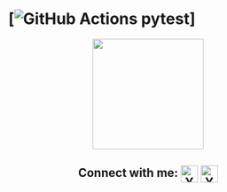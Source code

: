 <a name="readme-top"></a>
# [![GitHub Actions pytest](https://github.com/lolik7447/TrainLab/actions/workflows/pytest.yml/badge.svg)]

<div id="image" align="center">
  <img src="https://github.com/lolik7447/lolik7447/blob/main/Olga3.png" height="200"/></h1>
  </div>
<h2 align="center"> Connect with me:
<a href="https://www.linkedin.com/in/olga-maksimova74/"><img align="center" src="https://raw.githubusercontent.com/yushi1007/yushi1007/main/images/linkedin.svg" alt="Yu Shi | LinkedIn" width="31px"/></a>
<a href="https://www.t.me/lolichka74"><img align="center" src="https://sz58.ru/wp-content/uploads/telegram.png" alt="Yu Shi | Telegram" width="31px"/></a>
</br>
